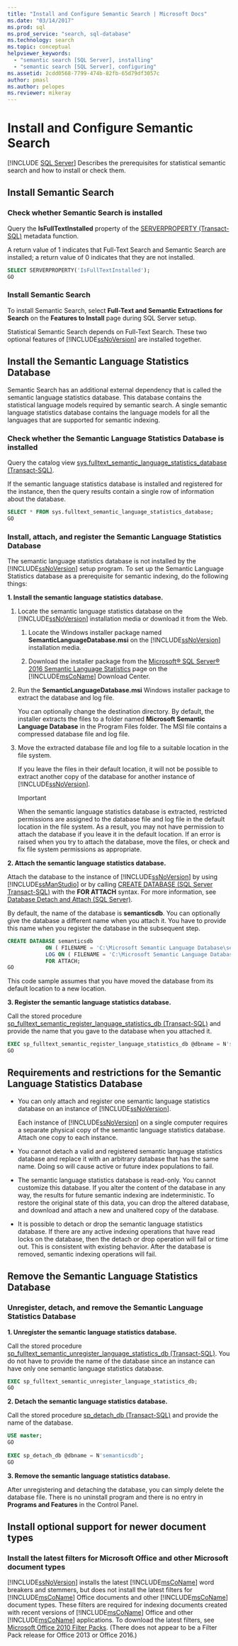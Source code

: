 ```yaml
---
title: "Install and Configure Semantic Search | Microsoft Docs"
ms.date: "03/14/2017"
ms.prod: sql
ms.prod_service: "search, sql-database"
ms.technology: search
ms.topic: conceptual
helpviewer_keywords: 
  - "semantic search [SQL Server], installing"
  - "semantic search [SQL Server], configuring"
ms.assetid: 2cdd0568-7799-474b-82fb-65d79df3057c
author: pmasl
ms.author: pelopes
ms.reviewer: mikeray
---
```

# Install and Configure Semantic Search
 [!INCLUDE [SQL Server](../../includes/applies-to-version/sqlserver.md)]
  Describes the prerequisites for statistical semantic search and how to install or check them.  
  
## Install Semantic Search  
  
###  <a name="HowToCheckInstalled"></a> Check whether Semantic Search is installed  
 Query the **IsFullTextInstalled** property of the [SERVERPROPERTY &#40;Transact-SQL&#41;](../../t-sql/functions/serverproperty-transact-sql.md) metadata function.  
  
 A return value of 1 indicates that Full-Text Search and Semantic Search are installed; a return value of 0 indicates that they are not installed.  
  
```sql  
SELECT SERVERPROPERTY('IsFullTextInstalled');  
GO  
```  
  
###  <a name="BasicsSemanticSearch"></a> Install Semantic Search  
 To install Semantic Search, select **Full-Text and Semantic Extractions for Search** on the **Features to Install** page during SQL Server setup.  
  
 Statistical Semantic Search depends on Full-Text Search. These two optional features of [!INCLUDE[ssNoVersion](../../includes/ssnoversion-md.md)] are installed together.  
  
## Install the Semantic Language Statistics Database  
 Semantic Search has an additional external dependency that is called the semantic language statistics database. This database contains the statistical language models required by semantic search. A single semantic language statistics database contains the language models for all the languages that are supported for semantic indexing.  
  
###  <a name="HowToCheckDatabase"></a> Check whether the Semantic Language Statistics Database is installed  
 Query the catalog view [sys.fulltext_semantic_language_statistics_database &#40;Transact-SQL&#41;](../../relational-databases/system-catalog-views/sys-fulltext-semantic-language-statistics-database-transact-sql.md).  
  
 If the semantic language statistics database is installed and registered for the instance, then the query results contain a single row of information about the database.  
  
```sql  
SELECT * FROM sys.fulltext_semantic_language_statistics_database;  
GO  
```  
  
###  <a name="HowToInstallModel"></a> Install, attach, and register the Semantic Language Statistics Database  
 The semantic language statistics database is not installed by the [!INCLUDE[ssNoVersion](../../includes/ssnoversion-md.md)] setup program. To set up the Semantic Language Statistics database as a prerequisite for semantic indexing, do the following things:  
  
 **1. Install the semantic language statistics database.**  
 
 1.  Locate the semantic language statistics database on the [!INCLUDE[ssNoVersion](../../includes/ssnoversion-md.md)] installation media or download it from the Web.  
  
        1.  Locate the Windows installer package named **SemanticLanguageDatabase.msi** on the [!INCLUDE[ssNoVersion](../../includes/ssnoversion-md.md)] installation media.  
  
        2.  Download the installer package from the [Microsoft® SQL Server® 2016 Semantic Language Statistics](https://www.microsoft.com/download/details.aspx?id=52681) page on the [!INCLUDE[msCoName](../../includes/msconame-md.md)] Download Center.  
  
2.  Run the **SemanticLanguageDatabase.msi** Windows installer package to extract the database and log file.  
  
     You can optionally change the destination directory. By default, the installer extracts the files to a folder named **Microsoft Semantic Language Database** in the Program Files folder. The MSI file contains a compressed database file and log file.  
  
3.  Move the extracted database file and log file to a suitable location in the file system.  
  
     If you leave the files in their default location, it will not be possible to extract another copy of the database for another instance of [!INCLUDE[ssNoVersion](../../includes/ssnoversion-md.md)].  
  
    > [!IMPORTANT]  
    >  When the semantic language statistics database is extracted, restricted permissions are assigned to the database file and log file in the default location in the file system. As a result, you may not have permission to attach the database if you leave it in the default location. If an error is raised when you try to attach the database, move the files, or check and fix file system permissions as appropriate.  
  
 **2. Attach the semantic language statistics database.**
   
 Attach the database to the instance of [!INCLUDE[ssNoVersion](../../includes/ssnoversion-md.md)] by using [!INCLUDE[ssManStudio](../../includes/ssmanstudio-md.md)] or by calling [CREATE DATABASE &#40;SQL Server Transact-SQL&#41;](../../t-sql/statements/create-database-sql-server-transact-sql.md) with the **FOR ATTACH** syntax. For more information, see [Database Detach and Attach &#40;SQL Server&#41;](../../relational-databases/databases/database-detach-and-attach-sql-server.md).  
  
 By default, the name of the database is **semanticsdb**. You can optionally give the database a different name when you attach it. You have to provide this name when you register the database in the subsequent step.  
  
```sql  
CREATE DATABASE semanticsdb  
            ON ( FILENAME = 'C:\Microsoft Semantic Language Database\semanticsdb.mdf' )  
            LOG ON ( FILENAME = 'C:\Microsoft Semantic Language Database\semanticsdb_log.ldf' )  
            FOR ATTACH;  
GO  
```  
  
 This code sample assumes that you have moved the database from its default location to a new location.  
  
 **3. Register the semantic language statistics database.** 
  
 Call the stored procedure [sp_fulltext_semantic_register_language_statistics_db &#40;Transact-SQL&#41;](../../relational-databases/system-stored-procedures/sp-fulltext-semantic-register-language-statistics-db-transact-sql.md) and provide the name that you gave to the database when you attached it.  
  
```sql  
EXEC sp_fulltext_semantic_register_language_statistics_db @dbname = N'semanticsdb';  
GO  
```  

##  <a name="reqinstall"></a> Requirements and restrictions for the Semantic Language Statistics Database  
  
-   You can only attach and register one semantic language statistics database on an instance of [!INCLUDE[ssNoVersion](../../includes/ssnoversion-md.md)].  
  
     Each instance of [!INCLUDE[ssNoVersion](../../includes/ssnoversion-md.md)] on a single computer requires a separate physical copy of the semantic language statistics database. Attach one copy to each instance.  
  
-   You cannot detach a valid and registered semantic language statistics database and replace it with an arbitrary database that has the same name. Doing so will cause active or future index populations to fail.  
  
-   The semantic language statistics database is read-only. You cannot customize this database. If you alter the content of the database in any way, the results for future semantic indexing are indeterministic. To restore the original state of this data, you can drop the altered database, and download and attach a new and unaltered copy of the database.  
  
-   It is possible to detach or drop the semantic language statistics database. If there are any active indexing operations that have read locks on the database, then the detach or drop operation will fail or time out. This is consistent with existing behavior. After the database is removed, semantic indexing operations will fail.  
 
##  <a name="HowToUnregister"></a> Remove the Semantic Language Statistics Database  

###  Unregister, detach, and remove the Semantic Language Statistics Database 

 **1. Unregister the semantic language statistics database.**
   
 Call the stored procedure [sp_fulltext_semantic_unregister_language_statistics_db &#40;Transact-SQL&#41;](../../relational-databases/system-stored-procedures/sp-fulltext-semantic-unregister-language-statistics-db-transact-sql.md). You do not have to provide the name of the database since an instance can have only one semantic language statistics database.  
  
```sql  
EXEC sp_fulltext_semantic_unregister_language_statistics_db;  
GO  
```  
  
 **2. Detach the semantic language statistics database.**  
 
 Call the stored procedure [sp_detach_db &#40;Transact-SQL&#41;](../../relational-databases/system-stored-procedures/sp-detach-db-transact-sql.md) and provide the name of the database.  
  
```sql  
USE master;  
GO  
  
EXEC sp_detach_db @dbname = N'semanticsdb';  
GO  
```  
  
 **3. Remove the semantic language statistics database.**  
 
 After unregistering and detaching the database, you can simply delete the database file. There is no uninstall program and there is no entry in **Programs and Features** in the Control Panel.  
  
## Install optional support for newer document types  
  
###  <a name="office"></a> Install the latest filters for Microsoft Office and other Microsoft document types  
[!INCLUDE[ssNoVersion](../../includes/ssnoversion-md.md)] installs the latest [!INCLUDE[msCoName](../../includes/msconame-md.md)] word breakers and stemmers, but does not install the latest filters for [!INCLUDE[msCoName](../../includes/msconame-md.md)] Office documents and other [!INCLUDE[msCoName](../../includes/msconame-md.md)] document types. These filters are required for indexing documents created with recent versions of [!INCLUDE[msCoName](../../includes/msconame-md.md)] Office and other [!INCLUDE[msCoName](../../includes/msconame-md.md)] applications. To download the latest filters, see [Microsoft Office 2010 Filter Packs](https://www.microsoft.com/download/details.aspx?id=17062). (There does not appear to be a Filter Pack release for Office 2013 or Office 2016.)
  
  
